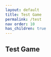 ```yaml
---
layout: default
title: Test Game
permalink: /test
nav order: 10
has_children: true
---
```


## Test Game

